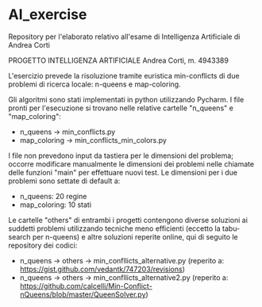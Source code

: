 # AI_exercise
Repository per l'elaborato relativo all'esame di Intelligenza Artificiale di Andrea Corti


PROGETTO INTELLIGENZA ARTIFICIALE
Andrea Corti, m. 4943389

L'esercizio prevede la risoluzione tramite euristica min-conflicts di due problemi di ricerca locale: 
n-queens e map-coloring.

Gli algoritmi sono stati implementati in python utilizzando Pycharm. 
I file pronti per l'esecuzione si trovano nelle relative cartelle "n_queens" e "map_coloring":

- n_queens -> min_conflicts.py
- map_coloring -> min_conflicts_min_colors.py

I file non prevedono input da tastiera per le dimensioni del problema; 
occorre modificare manualmente le dimensioni dei problemi nelle chiamate delle funzioni "main" per effettuare nuovi test. 
Le dimensioni per i due problemi sono settate di default a:

- n_queens: 20 regine
- map_coloring: 10 stati

Le cartelle "others" di entrambi i progetti contengono diverse soluzioni ai suddetti problemi utilizzando tecniche meno efficienti (eccetto la tabu-search per n-queens) e altre soluzioni reperite online, qui di seguito le repository dei codici:

- n_queens -> others -> min_confllicts_alternative.py (reperito a: https://gist.github.com/vedantk/747203/revisions)
- n_queens -> others -> min_confllicts_alternative2.py (reperito a: https://github.com/calcelli/Min-Conflict-nQueens/blob/master/QueenSolver.py)
